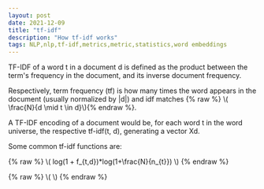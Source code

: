 ```yaml
---
layout: post
date: 2021-12-09
title: "tf-idf"
description: "How tf-idf works"
tags: NLP,nlp,tf-idf,metrics,metric,statistics,word embeddings
---
```


TF-IDF of a word t in a document d is defined as the product between the term's frequency in the document, and its inverse document frequency.

Respectively, term frequency (tf) is how many times the word appears in the document (usually normalized by \|d\|) and idf matches {% raw %} \\\( \frac{N}{d \mid t \in d}\\\){% endraw %}.

A TF-IDF encoding of a document would be, for each word t in the word universe, the respective tf-idf(t, d), generating a vector Xd.

Some common tf-idf functions are:

{% raw %} \\\( log(1 + f_{t,d})\*log(1+\frac{N}{n_{t}}) \\\) {% endraw %}

{% raw %} \\\(   \\\) {% endraw %}
